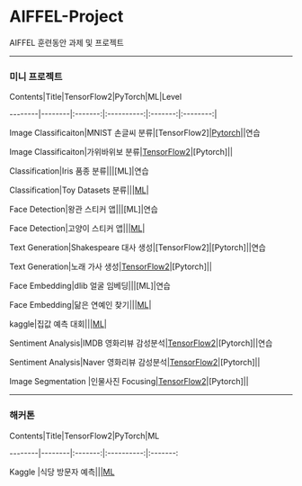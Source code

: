# AIFFEL-Project
AIFFEL 훈련동안 과제 및 프로젝트

<hr>

### 미니 프로젝트


Contents|Title|TensorFlow2|PyTorch|ML|Level
--------|--------|:-------:|:----------:|:-------:|:--------:|
Image Classificaiton|MNIST 손글씨 분류|[TensorFlow2]|[Pytorch](https://github.com/gjustin40/Pytorch-Cookbook/blob/master/Beginner/Pytorch5_1_CNN_Classifier_MNSIT.ipynb)||연습
Image Classificaiton|가위바위보 분류|[TensorFlow2](https://github.com/gjustin40/AIFFEL-Project/blob/main/Mini-Project/Mini-Project01/Node-Project1-Rock_Scissor_Paper.ipynb)|[Pytorch]||
Classification|Iris 품종 분류|||[ML]|연습
Classification|Toy Datasets 분류|||[ML](https://github.com/gjustin40/AIFFEL-Project/blob/main/Mini-Project/Mini-Project02/Node-Project2-Digits_Wine_BreastCancer.ipynb)|
Face Detection|왕관 스티커 앱|||[ML]|연습
Face Detection|고양이 스티커 앱|||[ML](https://github.com/gjustin40/AIFFEL-Project/blob/main/Mini-Project/Mini-Project03/Node-Project3-Cat_Sticker.ipynb)|
Text Generation|Shakespeare 대사 생성|[TensorFlow2]|[Pytorch]||연습
Text Generation|노래 가사 생성|[TensorFlow2](https://github.com/gjustin40/AIFFEL-Project/blob/main/Mini-Project/Mini-Project04/Node-Project4-Lyricist.ipynb)|[Pytorch]||
Face Embedding|dlib 얼굴 임베딩|||[ML]|연습
Face Embedding|닮은 연예인 찾기|||[ML](https://github.com/gjustin40/AIFFEL-Project/blob/main/Mini-Project/Mini-Project05/Node-Project5-Celebrity_Similarity.ipynb)|
kaggle|집값 예측 대회|||[ML](https://github.com/gjustin40/AIFFEL-Project/blob/main/Mini-Project/Mini-Project06/Node-Project6-Kaggle_House_Price_Prediction.ipynb)|
Sentiment Analysis|IMDB 영화리뷰 감성분석|[TensorFlow2](https://github.com/gjustin40/AIFFEL-Project/blob/main/Mini-Project/Mini-Project07/practice/Node-Project07-IMDb_Moive_Review_SentimentAnalysis.ipynb)|[Pytorch]||연습
Sentiment Analysis|Naver 영화리뷰 감성분석|[TensorFlow2](https://github.com/gjustin40/AIFFEL-Project/blob/main/Mini-Project/Mini-Project07/Node-Project07-Naver_MoiveReview_SentimentAnalysis.ipynb)|[Pytorch]||
Image Segmentation |인물사진 Focusing|[TensorFlow2](https://github.com/gjustin40/AIFFEL-Project/blob/main/Mini-Project/Mini-Project08/Node-Project08-Shollow_Focus.ipynb)|[Pytorch]||


<hr>

### 해커톤
Contents|Title|TensorFlow2|PyTorch|ML
--------|--------|:-------:|:----------:|:-------:
Kaggle |식당 방문자 예측|||[ML](https://github.com/gjustin40/AIFFEL-Project/blob/main/HACKATHON/HACKATHON1/HACKATHON1-Recruit_Restaurant_Visitor_Forecastin.ipynb)